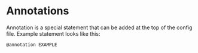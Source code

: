 # Annotations

Annotation is a special statement that can be added at the top of the config file.
Example statement looks like this:

```text
@annotation EXAMPLE
```


